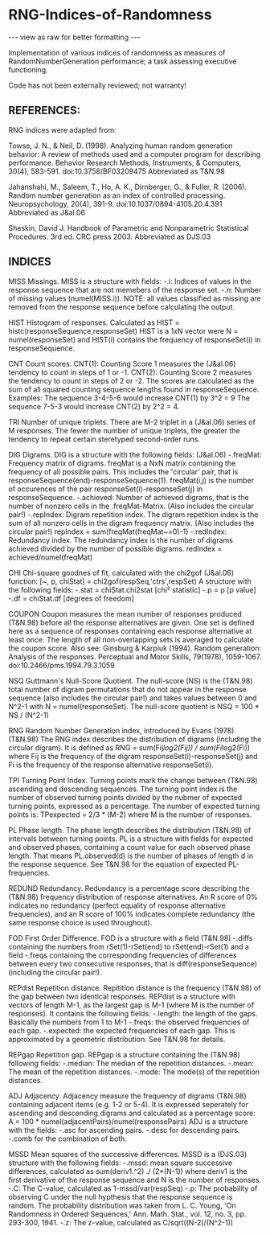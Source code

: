 # RNG-Indices-of-Randomness
--- view as raw for better formatting ---

Implementation of various indices of randomness as measures of RandomNumberGeneration performance; a task assessing executive functioning.

Code has not been externally reviewed; not warranty!


## REFERENCES:
RNG indices were adapted from:

  Towse, J. N., & Neil, D. (1998). Analyzing human random generation 
      behavior: A review of methods used and a computer program for 
      describing performance. 
      Behavior Research Methods, Instruments, & Computers, 30(4), 
      583-591. doi:10.3758/BF03209475
  Abbreviated as T&N.98

  Jahanshahi, M., Saleem, T., Ho, A. K., Dirnberger, G., & Fuller, R. 
      (2006). Random number generation as an index of controlled 
      processing. Neuropsychology, 20(4), 391-9.
      doi:10.1037/0894-4105.20.4.391
  Abbreviated as J&al.06

  Sheskin, David J. Handbook of Parametric and Nonparametric Statistical
      Procedures. 3rd ed. CRC press 2003.
  Abbreviated as DJS.03


## INDICES

  MISS        Missings. MISS is a structure with fields:
              -.i: Indices of values in the response sequence that are
              not memebers of the response set.
              -.n: Number of missing values (numel(MISS.i)).
              NOTE: all values classified as missing are removed from the
              response sequence before calculating the output.

  HIST        Histogram of responses. Calculated as 
                  HIST = histc(responseSequence,responseSet)
              HIST is a 1xN vector were N = numel(responseSet) and
              HIST(i) contains the frequency of responseSet(i) in
              responseSequence.

  CNT         Count scores. CNT(1): Counting Score 1 measures the
  (J&al.06)   tendency to count in steps of 1 or -1. CNT(2): Counting
              Score 2 measures the tendency to count in steps of 2 or -2.
              The scores are calculated as the sum of all squared
              counting sequence lengths found in responseSequence.
              Examples:
              The sequence 3-4-5-6 would increase CNT(1) by 3^2 = 9
              The sequence 7-5-3 would increase CNT(2) by 2^2 = 4.
  
  TRI         Number of unique triplets. There are M-2 triplet in a
  (J&al.06)   series of M responses. The fewer the number of unique
              triplets, the greater the tendency to repeat certain
              steretyped second-order runs.

  DIG         Digrams. DIG is a structure with the following fields:
  (J&al.06)   -.freqMat: Frequency matrix of digrams. freqMat is a NxN
                matrix containing the frequency of all possible pairs.
                This includes the 'circular' pair, that is
                responseSequence(end)-responseSequence(1).
                freqMat(i,j) is the number of occurences of the pair
                responseSet(i)-responseSet(j) in responseSequence.
              -.achieved: Number of achieved digrams, that is the number
                of nonzero cells in the .freqMat-Matrix. (Also includes
                the circular pair!)
              -.repIndex: Digram repetition index. The digram repetition
                index is the sum of all nonzero cells in the digram
                frequency matrix. (Also includes the circular pair!)
                repIndex = sum(freqMat(freqMat~=0)-1)
              -.redIndex: Redundancy index. The redundancy index is the
                number of digrams achieved divided by the number of
                possible digrams. redIndex = achieved/numel(freqMat)

  CHI         Chi-square goodnes of fit, calculated with the chi2gof
  (J&al.06)   function:
                  [~, p, chiStat] =  chi2gof(respSeq,'ctrs',respSet)
              A structure with the following fields:
              -.stat = chiStat.chi2stat       [chi² statistic]
              -.p = p                         [p value]
              -.df = chiStat.df               [degrees of freedom]

  COUPON      Coupon measures the mean number of responses produced
  (T&N.98)    before all the response alternatives are given. One set is
              defined here as a sequence of responses containing each
              response alternative at least once. The length of all
              non-overlapping sets is averaged to calculate the coupon
              score. Also see: Ginsburg & Karpiuk (1994). Random
              generation: Analysis of the responses. Perceptual and Motor
              Skills, 79(1978), 1059-1067. doi:10.2466/pms.1994.79.3.1059

  NSQ         Guttmann's Null-Score Quotient. The null-score (NS) is the
  (T&N.98)    total number of digram permutations that do not appear in
              the response sequence (also includes the circular pair!)
              and takes values between 0 and N^2-1 with N =
              numel(responseSet). The null-score quotient is 
                  NSQ = 100 * NS / (N^2-1)

  RNG         Random Number Generation index, introduced by Evans (1978).
  (T&N.98)    The RNG index describes the distribution of digrams
              (including the circular digram). It is defined as
                  RNG = sum(Fij*log2(Fij)) / sum(Fi*log2(Fi))
              where Fij is the frequency of the digram
              responseSet(i)-responseSet(j) and Fi is the frequency of
              the response alternative responseSet(i).

  TPI         Turning Point Index. Turning points mark the change between
  (T&N.98)    ascending and descending sequences. The turning point index
              is the number of observed turning points divided by the
              nubmer of expected turning points, expressed as a
              percentage. The number of expected turning points is:
                  TPexpected = 2/3 * (M-2)
              where M is the number of responses.

  PL          Phase length. The phase length describes the distribution
  (T&N.98)    of intervals between turning points. PL is a structure with
              fields for expected and observed phases, containing a count
              value for each observed phase length. That means
              PL.observed(d) is the number of phases of length d in the
              response sequence. See T&N.98 for the equation of expected
              PL-frequencies.

  REDUND      Redundancy. Redundancy is a percentage score describing the
  (T&N.98)    frequency distribution of response alternatives. An R score
              of 0% indicates no redundancy (perfect equality of response
              alternative frequencies), and an R score of 100% indicates
              complete redundancy (the same response choice is used
              throughout).

  FOD         First Order Difference. FOD is a structure with a field
  (T&N.98)    -.diffs containing the numbers from rSet(1)-rSet(end) to
              rSet(end)-rSet(1) and a field
              -.freqs containing the corresponding frequencies of
              differences between every two consecutive responses, that
              is diff(responseSequence) (including the circular pair!).

  REPdist     Repetition distance. Repitition distance is the frequency
  (T&N.98)    of the gap between two identical responses. REPdist is a
              structure with vectors of length M-1, as the largest gap is
              M-1 (where M is the number of responses). It contains the
              following fields:
              -.length: the length of the gaps. Basically the numbers
              from 1 to M-1
              -.freqs: the observed frequencies of each gap.
              -.expected: the expected frequencies of each gap. This is
              approximated by a geometric distribution. See T&N.98 for
              details.

  REPgap      Repetition gap. REPgap is a structure containing the
  (T&N.98)    following fields:
              -.median: The median of the repetition distances.
              -.mean: The mean of the repetition distances.
              -.mode: The mode(s) of the repetition distances.

  ADJ         Adjacency. Adjacency measure the frequency of digrams
  (T&N.98)    containing adjacent items (e.g. 1-2 or 5-4). It is
              expressed seperately for ascending and descending digrams
              and calculated as a percentage score:
                  A = 100 * numel(adjacentPairs)/numel(responsePairs)
              ADJ is a structure with the fields:
              -.asc for ascending pairs.
              -.desc for descending pairs.
              -.comb for the combination of both.
                  
  MSSD        Mean squares of the successive differences. MSSD is a
  (DJS.03)    structure with the following fields:
              -.mssd: mean square successive differences, calculated as
                sum(deriv1.^2) ./ (2*(N-1)) where deriv1 is the first
                derivative of the response sequence and N is the number
                of responses.
              -.C: The C-value, calculated as 1-mssd/var(respSeq)
              -.p: The probability of observing C under the null
                hypthesis that the response sequence is random.
                The probability distribution was taken from L. C. Young,
                'On Randomness in Ordered Sequences,' Ann. Math. Stat.,
                vol. 12, no. 3, pp. 293-300, 1941. 
              -.z: The z-value, calculated as C/sqrt((N-2)/(N^2-1))
